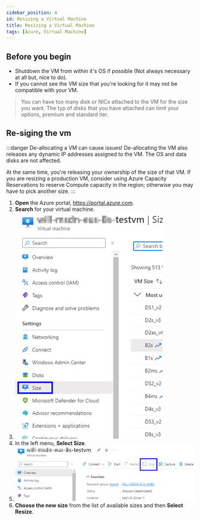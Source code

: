 ```yaml
---
sidebar_position: 4
id: Resizing a Virtual Machine
title: Resizing a Virtual Machine
tags: [Azure, Virtual Machine]
---
```


## Before you begin

- Shutdown the VM from within it's OS if possible (Not always necessary at all but, nice to do).
- If you cannot see the VM size that you're looking for it may not be compatible with your VM.

> You can have too many disk or NICs attached to the VM for the size you want. The typ of disks that you have attached can limit your options, premium and standard tier.

## Re-siging the vm

:::danger  De-allocating a VM can cause issues!
De-allocating the VM also releases any dynamic IP addresses assigned to the VM. The OS and data disks are not affected. 

At the same time, you're releasing your ownership of the size of that VM.  If you are resizing a production VM, consider using Azure Capacity Reservations to reserve Compute capacity in the region; otherwise you may have to pick another size.
:::

1. **Open** the Azure portal, https://portal.azure.com.
2. **Search** for your virtual machine.
3. ![Resizing the VM](../../../../static/img/ReSizeVM-01.png)
4. In the left menu, **Select Size**.
5. ![Stopping the VM](../../../../static/img/ReSizeVM-02.png)
6. **Choose the new size** from the list of available sizes and then **Select Resize**.
